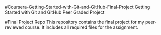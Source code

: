 #Coursera-Getting-Started-with-Git-and-GitHub-Final-Project
Getting Started with Git and GitHub Peer Graded Project

#Final Project Repo
This repository contains the final project for my peer-reviewed course. It includes all required files for the assignment.
